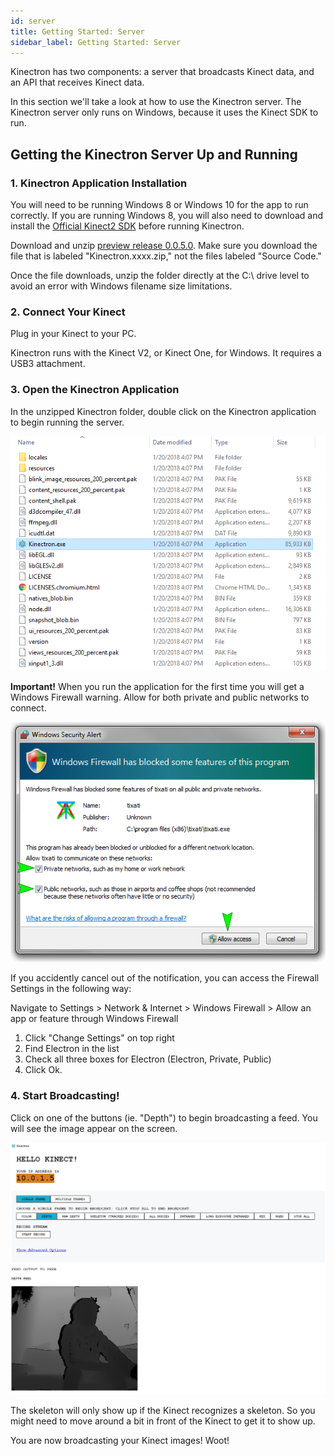 ```yaml
---
id: server
title: Getting Started: Server
sidebar_label: Getting Started: Server
---
```


Kinectron has two components: a server that broadcasts Kinect data, and an API that receives Kinect data. 

In this section we'll take a look at how to use the Kinectron server. The Kinectron server only runs on Windows, because it uses the Kinect SDK to run. 

## Getting the Kinectron Server Up and Running

### 1. Kinectron Application Installation
You will need to be running Windows 8 or Windows 10 for the app to run correctly. If you are running Windows 8, you will also need to download and install the [Official Kinect2 SDK](https://www.microsoft.com/en-us/download/details.aspx?id=44561) before running Kinectron.

Download and unzip [preview release 0.0.5.0](https://github.com/lisajamhoury/kinectron/releases/tag/0.0.5.0). Make sure you download the file that is labeled "Kinectron.xxxx.zip," not the files labeled "Source Code." 

Once the file downloads, unzip the folder directly at the C:\ drive level to avoid an error with Windows filename size limitations.

### 2. Connect Your Kinect

Plug in your Kinect to your PC. 

Kinectron runs with the Kinect V2, or Kinect One, for Windows. It requires a USB3 attachment. 

### 3. Open the Kinectron Application

In the unzipped Kinectron folder, double click on the Kinectron application to begin running the server.

![Screenshot](/img/server/kinectronapp.png)

**Important!** When you run the application for the first time you will get a Windows Firewall warning. Allow for both private and public networks to connect.

![Screenshot](/img/server/winwarning.png)

If you accidently cancel out of the notification, you can access the Firewall Settings in the following way:

Navigate to Settings > Network & Internet > Windows Firewall > Allow an app or feature through Windows Firewall

1. Click "Change Settings" on top right
2. Find Electron in the list
3. Check all three boxes for Electron (Electron, Private, Public)
4. Click Ok.

### 4. Start Broadcasting!

Click on one of the buttons (ie. "Depth") to begin broadcasting a feed. You will see the image appear on the screen. 

![Screenshot](/img/server/broadcast.png)

The skeleton will only show up if the Kinect recognizes a skeleton. So you might need to move around a bit in front of the Kinect to get it to show up. 

You are now broadcasting your Kinect images! Woot!